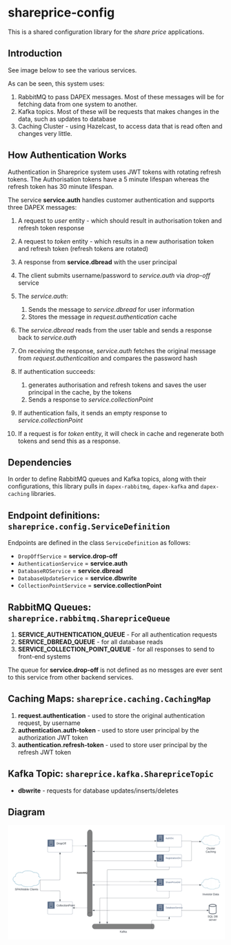# shareprice-config

This is a shared configuration library for the *share price* applications.

## Introduction
See image below to see the various services.

As can be seen, this system uses:
1. RabbitMQ to pass DAPEX messages. Most of these messages will be for fetching data from one system to another.
2. Kafka topics. Most of these will be requests that makes changes in the data, such as updates to database
3. Caching Cluster - using Hazelcast, to access data that is read often and changes very little.

## How Authentication Works
Authentication in Shareprice system uses JWT tokens with rotating refresh tokens. The Authorisation tokens have a 5 minute
lifespan whereas the refresh token has 30 minute lifespan.

The service **service.auth** handles customer authentication and supports three DAPEX messages:
1. A request to *user* entity - which should result in authorisation token and refresh token response
2. A request to *token* entity - which results in a new authorisation token and refresh token (refresh tokens are rotated)
3. A response from **service.dbread** with the user principal

1. The client submits username/password to *service.auth* via *drop-off* service
2. The *service.auth*:
   1. Sends the message to *service.dbread* for user information
   2. Stores the message in *request.authentication* cache
3. The *service.dbread* reads from the user table and sends a response back to *service.auth*
4. On receiving the response, *service.auth* fetches the original message from *request.authenticaition* and compares the password hash
5. If authentication succeeds:
   1. generates authorisation and refresh tokens and saves the user principal in the cache, by the tokens
   2. Sends a response to *service.collectionPoint*
6. If authentication fails, it sends an empty response to *service.collectionPoint*
7. If a request is for *token* entity, it will check in cache and regenerate both tokens and send this as a response.

## Dependencies
In order to define RabbitMQ queues and Kafka topics, along with their configurations, this library pulls in
`dapex-rabbitmq`, `dapex-kafka` and `dapex-caching` libraries.

## Endpoint definitions: `shareprice.config.ServiceDefinition`
Endpoints are defined in the class `ServiceDefinition` as follows:

* `DropOffService` = **service.drop-off** 
* `AuthenticationService` = **service.auth**
* `DatabaseROService` = **service.dbread**
* `DatabaseUpdateService` = **service.dbwrite**
* `CollectionPointService` = **service.collectionPoint**

## RabbitMQ Queues: `shareprice.rabbitmq.SharepriceQueue`
1. **SERVICE_AUTHENTICATION_QUEUE** - For all authentication requests
2. **SERVICE_DBREAD_QUEUE** - for all database reads
3. **SERVICE_COLLECTION_POINT_QUEUE** - for all responses to send to front-end systems

The queue for **service.drop-off** is not defined as no messges are ever sent to this service from other backend services.

## Caching Maps: `shareprice.caching.CachingMap`
1. **request.authentication** - used to store the original authentication request, by username
2. **authentication.auth-token** - used to store user principal by the authorization JWT token
3. **authentication.refresh-token** - used to store user principal by the refresh JWT token

## Kafka Topic: `shareprice.kafka.SharepriceTopic`
* **dbwrite** - requests for database updates/inserts/deletes

## Diagram
![Shareprice archetecture overview](./images/EDA_DAPEX.png)
